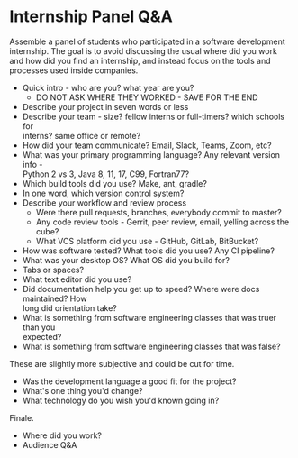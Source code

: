 # Internship Panel Q&A

Assemble a panel of students who participated in a software development
internship. The goal is to avoid discussing the usual where did you work and
how did you find an internship, and instead focus on the tools and processes
used inside companies.

* Quick intro - who are you? what year are you?
  * DO NOT ASK WHERE THEY WORKED - SAVE FOR THE END
* Describe your project in seven words or less
* Describe your team - size? fellow interns or full-timers? which schools for  
interns? same office or remote?
* How did your team communicate? Email, Slack, Teams, Zoom, etc?
* What was your primary programming language? Any relevant version info -  
Python 2 vs 3, Java 8, 11, 17, C99, Fortran77?
* Which build tools did you use? Make, ant, gradle?
* In one word, which version control system?
* Describe your workflow and review process
  * Were there pull requests, branches, everybody commit to master?
  * Any code review tools - Gerrit, peer review, email, yelling across the cube?
  * What VCS platform did you use - GitHub, GitLab, BitBucket?
* How was software tested? What tools did you use? Any CI pipeline?
* What was your desktop OS? What OS did you build for?
* Tabs or spaces?
* What text editor did you use?
* Did documentation help you get up to speed? Where were docs maintained? How  
long did orientation take?
* What is something from software engineering classes that was truer than you  
expected?
* What is something from software engineering classes that was false?

These are slightly more subjective and could be cut for time.

* Was the development language a good fit for the project?
* What's one thing you'd change?
* What technology do you wish you'd known going in?

Finale.

* Where did you work?
* Audience Q&A
